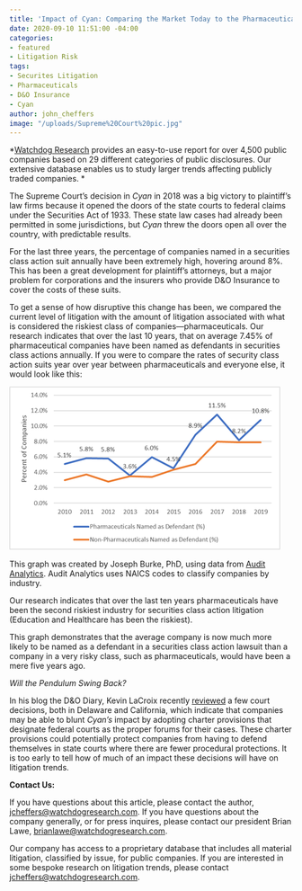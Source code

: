```yaml
---
title: 'Impact of Cyan: Comparing the Market Today to the Pharmaceuticals of Yesteryear'
date: 2020-09-10 11:51:00 -04:00
categories:
- featured
- Litigation Risk
tags:
- Securites Litigation
- Pharmaceuticals
- D&O Insurance
- Cyan
author: john_cheffers
image: "/uploads/Supreme%20Court%20pic.jpg"
---
```


*[Watchdog Research](https://www.watchdogresearch.com/) provides an easy-to-use report for over 4,500 public companies based on 29 different categories of public disclosures. Our extensive database enables us to study larger trends affecting publicly traded companies. *

The Supreme Court’s decision in *Cyan* in 2018 was a big victory to plaintiff’s law firms because it opened the doors of the state courts to federal claims under the Securities Act of 1933. These state law cases had already been permitted in some jurisdictions, but *Cyan* threw the doors open all over the country, with predictable results.

For the last three years, the percentage of companies named in a securities class action suit annually have been extremely high, hovering around 8%. This has been a great development for plaintiff’s attorneys, but a major problem for corporations and the insurers who provide D&O Insurance to cover the costs of these suits.

To get a sense of how disruptive this change has been, we compared the current level of litigation with the amount of litigation associated with what is considered the riskiest class of companies—pharmaceuticals. Our research indicates that over the last 10 years, that on average 7.45% of pharmaceutical companies have been named as defendants in securities class actions annually. If you were to compare the rates of security class action suits year over year between pharmaceuticals and everyone else, it would look like this:

![Pharma v nonPharma.png](/uploads/Pharma%20v%20nonPharma.png)

This graph was created by Joseph Burke, PhD, using data from [Audit Analytics](https://www.auditanalytics.com/). Audit Analytics uses NAICS codes to classify companies by industry.

Our research indicates that over the last ten years pharmaceuticals have been the second riskiest industry for securities class action litigation (Education and Healthcare has been the riskiest).

This graph demonstrates that the average company is now much more likely to be named as a defendant in a securities class action lawsuit than a company in a very risky class, such as pharmaceuticals, would have been a mere five years ago.

*Will the Pendulum Swing Back?*

In his blog the D&O Diary, Kevin LaCroix recently [reviewed](https://www.dandodiary.com/2020/09/articles/director-and-officer-liability/what-to-watch-in-the-world-of-do-3/) a few court decisions, both in Delaware and California, which indicate that companies may be able to blunt *Cyan’s* impact by adopting charter provisions that designate federal courts as the proper forums for their cases. These charter provisions could potentially protect companies from having to defend themselves in state courts where there are fewer procedural protections. It is too early to tell how of much of an impact these decisions will have on litigation trends.

**Contact Us:**

If you have questions about this article, please contact the author, [jcheffers@watchdogresearch.com](mailto:jcheffers@watchdogresearch.com).  If you have questions about the company generally, or for press inquires, please contact our president Brian Lawe, brianlawe@watchdogresearch.com.

Our company has access to a proprietary database that includes all material litigation, classified by issue, for public companies. If you are interested in some bespoke research on litigation trends, please contact [jcheffers@watchdogresearch.com](mailto:jcheffers@watchdogresearch.com).